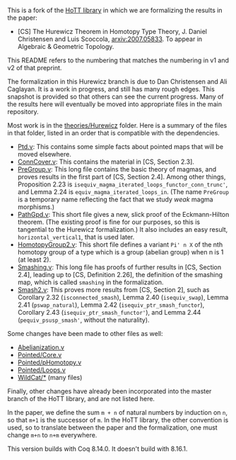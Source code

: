 This is a fork of the [HoTT library](https://github.com/HoTT/HoTT) in
which we are formalizing the results in the paper:

- [CS] The Hurewicz Theorem in Homotopy Type Theory,
  J. Daniel Christensen and Luis Scoccola,
  [arxiv:2007.05833](https://arxiv.org/abs/2007.05833).
  To appear in Algebraic & Geometric Topology.

This README refers to the numbering that matches the numbering in v1 and v2 of that preprint.

The formalization in this Hurewicz branch is due to Dan Christensen and Ali Caglayan.
It is a work in progress, and still has many rough edges.
This snapshot is provided so that others can see the current progress.
Many of the results here will eventually be moved into appropriate files
in the main repository.

Most work is in the
[theories/Hurewicz](https://github.com/jdchristensen/HoTT/tree/Hurewicz/theories/Hurewicz)
folder.
Here is a summary of the files in that folder, listed in an order that is compatible
with the dependencies.

- [Ptd.v](https://github.com/jdchristensen/HoTT/tree/Hurewicz/theories/Hurewicz/Ptd.v):
  This contains some simple facts about pointed maps that will be moved elsewhere.
- [ConnCover.v](https://github.com/jdchristensen/HoTT/tree/Hurewicz/theories/Hurewicz/ConnCover.v):
  This contains the material in [CS, Section 2.3].
- [PreGroup.v](https://github.com/jdchristensen/HoTT/tree/Hurewicz/theories/Hurewicz/PreGroup.v):
  This long file contains the basic theory of magmas,
  and proves results in the first part of [CS, Section 2.4].
  Among other things,
  Proposition 2.23 is `isequiv_magma_iterated_loops_functor_conn_trunc'`, and
  Lemma 2.24 is `equiv_magma_iterated_loops_in`.
  (The name `PreGroup` is a temporary name reflecting the fact that we study
  *weak* magma morphisms.)
- [PathGpd.v](https://github.com/jdchristensen/HoTT/tree/Hurewicz/theories/Hurewicz/PathGpd.v):
  This short file gives a new, slick proof of the Eckmann-Hilton theorem.
  (The existing proof is fine for our purposes, so this is tangential to the Hurewicz formalization.)
  It also includes an easy result, `horizontal_vertical1`, that is used later.
- [HomotopyGroup2.v](https://github.com/jdchristensen/HoTT/tree/Hurewicz/theories/Hurewicz/HomotopyGroup2.v):
  This short file defines a variant `Pi' n X` of the nth homotopy group of a type which
  is a group (abelian group) when n is 1 (at least 2).
- [Smashing.v](https://github.com/jdchristensen/HoTT/tree/Hurewicz/theories/Hurewicz/Smashing.v):
  This long file has proofs of further results in [CS, Section 2.4], leading up to [CS, Definition 2.26],
  the definition of the smashing map, which is called `smashing` in the formalization.
- [Smash2.v](https://github.com/jdchristensen/HoTT/tree/Hurewicz/theories/Hurewicz/Smash2.v):
  This proves more results from [CS, Section 2], such as
  Corollary 2.32 (`isconnected_smash`),
  Lemma 2.40 (`isequiv_swap`),
  Lemma 2.41 (`pswap_natural`),
  Lemma 2.42 (`isequiv_ptr_smash_functor`),
  Corollary 2.43 (`isequiv_ptr_smash_functor'`), and
  Lemma 2.44 (`pequiv_psusp_smash'`, without the naturality).

Some changes have been made to other files as well:

- [Abelianization.v](https://github.com/jdchristensen/HoTT/tree/Hurewicz/theories/Algebra/AbGroups/Abelianization.v)
- [Pointed/Core.v](https://github.com/jdchristensen/HoTT/tree/Hurewicz/theories/Pointed/Core.v)
- [Pointed/pHomotopy.v](https://github.com/jdchristensen/HoTT/tree/Hurewicz/theories/Pointed/pHomotopy.v)
- [Pointed/Loops.v](https://github.com/jdchristensen/HoTT/tree/Hurewicz/theories/Pointed/Loops.v)
- [WildCat/*](https://github.com/jdchristensen/HoTT/tree/Hurewicz/theories/WildCat) (many files)

Finally, other changes have already been incorporated into the master branch of the HoTT library, and are not listed here.

In the paper, we define the sum `m + n` of natural numbers by induction on `n`,
so that `m+1` is the successor of `m`.
In the HoTT library, the other convention is used, so to translate between
the paper and the formalization, one must change `m+n` to `n+m` everywhere.

This version builds with Coq 8.14.0.  It doesn't build with 8.16.1.
